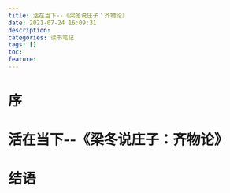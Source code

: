 ```yaml
---
title: 活在当下--《梁冬说庄子：齐物论》
date: 2021-07-24 16:09:31
description: 
categories: 读书笔记
tags: [] 
toc: 
feature: 
---
```


# 序
<!-- more -->

# 活在当下--《梁冬说庄子：齐物论》

# 结语